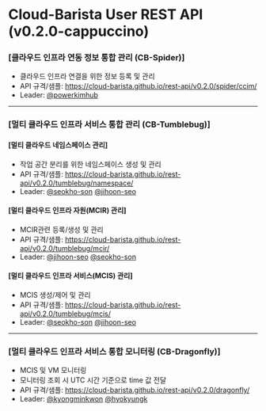 
# Cloud-Barista User REST API (v0.2.0-cappuccino)
### [클라우드 인프라 연동 정보 통합 관리 (CB-Spider)] 
  * 클라우드 인프라 연결을 위한 정보 등록 및 관리
  * API 규격/샘플: https://cloud-barista.github.io/rest-api/v0.2.0/spider/ccim/
  * Leader: [@powerkimhub](https://github.com/powerkimhub "https://github.com/powerkimhub")

---

### [멀티 클라우드 인프라 서비스 통합 관리 (CB-Tumblebug)]

#### [멀티 클라우드 네임스페이스 관리]
  * 작업 공간 분리를 위한 네임스페이스 생성 및 관리
  * API 규격/샘플: https://cloud-barista.github.io/rest-api/v0.2.0/tumblebug/namespace/
  * Leader: [@seokho-son](https://github.com/seokho-son "https://github.com/seokho-son") [@jihoon-seo](https://github.com/jihoon-seo "https://github.com/jihoon-seo")
 
#### [멀티 클라우드 인프라 자원(MCIR) 관리]
  * MCIR관련 등록/생성 및 관리
  * API 규격/샘플: https://cloud-barista.github.io/rest-api/v0.2.0/tumblebug/mcir/
  * Leader: [@jihoon-seo](https://github.com/jihoon-seo "https://github.com/jihoon-seo") [@seokho-son](https://github.com/seokho-son "https://github.com/seokho-son")
 
#### [멀티 클라우드 인프라 서비스(MCIS) 관리]
  * MCIS 생성/제어 및 관리
  * API 규격/샘플: https://cloud-barista.github.io/rest-api/v0.2.0/tumblebug/mcis/
  * Leader: [@seokho-son](https://github.com/seokho-son "https://github.com/seokho-son") [@jihoon-seo](https://github.com/jihoon-seo "https://github.com/jihoon-seo")

---
 
### [멀티 클라우드 인프라 서비스 통합 모니터링 (CB-Dragonfly)]
  * MCIS 및 VM 모니터링
  * 모니터링 조회 시 UTC 시간 기준으로 time 값 전달
  * API 규격/샘플: https://cloud-barista.github.io/rest-api/v0.2.0/dragonfly/
  * Leader: [@kyongminkwon](https://github.com/kyongminkwon "https://github.com/kyongminkwon") [@hyokyungk](https://github.com/hyokyungk "https://github.com/hyokyungk")
